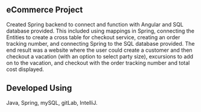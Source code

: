 ## eCommerce Project
Created Spring backend to connect and function with Angular and SQL database provided. This included using mappings in Spring, connecting the Entities to create a cross table for checkout service, creating an order tracking number, and connecting Spring to the SQL database provided.
The end result was a website where the user could create a customer and then checkout a vacation (with an option to select party size), excursions to add on to the vacation, and checkout with the order tracking number and total cost displayed. 

## Developed Using
Java, Spring, mySQL, gitLab, IntelliJ.
